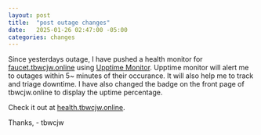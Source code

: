 ```yaml
---
layout: post
title:  "post outage changes"
date:   2025-01-26 02:47:00 -05:00
categories: changes 
---
```


Since yesterdays outage, I have pushed a health monitor for [faucet.tbwcjw.online](https://faucet.tbwcjw.online) using [Upptime Monitor](https://upptime.js.org/). Upptime monitor will alert me to outages within 5~ minutes of their occurance. It will also help me to track and triage downtime. I have also changed the badge on the front page of tbwcjw.online to display the uptime percentage.

Check it out at [health.tbwcjw.online](https://health.tbwcjw.online).

Thanks,
\- tbwcjw
